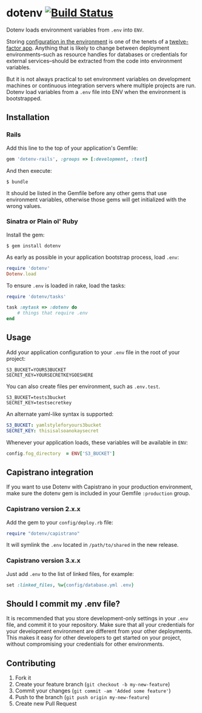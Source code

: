 # dotenv [![Build Status](https://secure.travis-ci.org/bkeepers/dotenv.png?branch=master)](https://travis-ci.org/bkeepers/dotenv)

Dotenv loads environment variables from `.env` into `ENV`.

Storing [configuration in the environment](http://www.12factor.net/config) is one of the tenets of a [twelve-factor app](http://www.12factor.net/). Anything that is likely to change between deployment environments–such as resource handles for databases or credentials for external services–should be extracted from the code into environment variables.

But it is not always practical to set environment variables on development machines or continuous integration servers where multiple projects are run. Dotenv load variables from a `.env` file into ENV when the environment is bootstrapped.

## Installation

### Rails

Add this line to the top of your application's Gemfile:

```ruby
gem 'dotenv-rails', :groups => [:development, :test]
```

And then execute:

    $ bundle

It should be listed in the Gemfile before any other gems that use environment variables, otherwise those gems will get initialized with the wrong values.

### Sinatra or Plain ol' Ruby

Install the gem:

    $ gem install dotenv

As early as possible in your application bootstrap process, load `.env`:

```ruby
require 'dotenv'
Dotenv.load
```

To ensure `.env` is loaded in rake, load the tasks:

```ruby
require 'dotenv/tasks'

task :mytask => :dotenv do
    # things that require .env
end
```

## Usage

Add your application configuration to your `.env` file in the root of your project:

```shell
S3_BUCKET=YOURS3BUCKET
SECRET_KEY=YOURSECRETKEYGOESHERE
```

You can also create files per environment, such as `.env.test`.

```shell
S3_BUCKET=tests3bucket
SECRET_KEY=testsecretkey
```

An alternate yaml-like syntax is supported:

```yaml
S3_BUCKET: yamlstyleforyours3bucket
SECRET_KEY: thisisalsoanokaysecret
```

Whenever your application loads, these variables will be available in `ENV`:

```ruby
config.fog_directory  = ENV['S3_BUCKET']
```

## Capistrano integration

If you want to use Dotenv with Capistrano in your production environment, make sure the dotenv gem is included in your Gemfile `:production` group.

### Capistrano version 2.x.x

Add the gem to your `config/deploy.rb` file:

```ruby
require "dotenv/capistrano"
```

It will symlink the `.env` located in `/path/to/shared` in the new release. 


### Capistrano version 3.x.x

Just add `.env` to the list of linked files, for example:

```ruby
set :linked_files, %w{config/database.yml .env}
```

## Should I commit my .env file?

It is recommended that you store development-only settings in your `.env` file, and commit it to your repository. Make sure that all your credentials for your development environment are different from your other deployments. This makes it easy for other developers to get started on your project, without compromising your credentials for other environments.

## Contributing

1. Fork it
2. Create your feature branch (`git checkout -b my-new-feature`)
3. Commit your changes (`git commit -am 'Added some feature'`)
4. Push to the branch (`git push origin my-new-feature`)
5. Create new Pull Request
